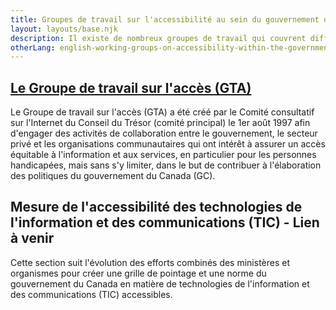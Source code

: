 ```yaml
---
title: Groupes de travail sur l'accessibilité au sein du gouvernement du Canada
layout: layouts/base.njk
description: Il existe de nombreux groupes de travail qui couvrent différents sujets sur l'accessibilité, composés de membres de différents départements travaillant tous ensemble.
otherLang: english-working-groups-on-accessibility-within-the-government-of-canada
---
```


<div class="row wb-eqht">
	<div class="col-md-6">
		<h2 class="h3"><a href="./awg">Le Groupe de travail sur l'accès (GTA)</a></h2>
Le Groupe de travail sur l'accès (GTA) a été créé par le Comité consultatif sur l'Internet du Conseil du Trésor (comité principal) le 1er août 1997 afin d'engager des activités de collaboration entre le gouvernement, le secteur privé et les organisations communautaires qui ont intérêt à assurer un accès équitable à l'information et aux services, en particulier pour les personnes handicapées, mais sans s'y limiter, dans le but de contribuer à l'élaboration des politiques du gouvernement du Canada (GC).
	</div>
	<div class="col-md-6">
		<h2 class="h3">Mesure de l'accessibilité des technologies de l'information et des communications (TIC) - Lien à venir</h2>
Cette section suit l'évolution des efforts combinés des ministères et organismes pour créer une grille de pointage et une norme du gouvernement du Canada en matière de technologies de l'information et des communications (TIC) accessibles.
	</div>
</div>
